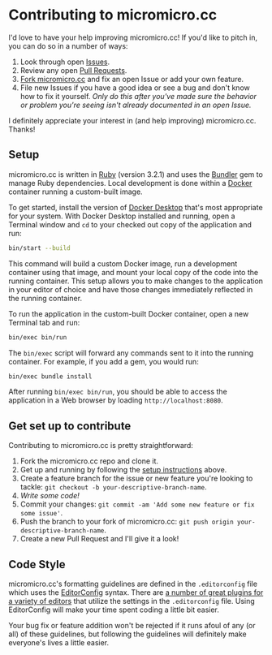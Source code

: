 # Contributing to micromicro.cc

I'd love to have your help improving micromicro.cc! If you'd like to pitch in, you can do so in a number of ways:

1. Look through open [Issues](https://github.com/jgarber623/micromicro.cc/issues).
1. Review any open [Pull Requests](https://github.com/jgarber623/micromicro.cc/pulls).
1. [Fork micromicro.cc](#get-set-up-to-contribute) and fix an open Issue or add your own feature.
1. File new Issues if you have a good idea or see a bug and don't know how to fix it yourself. _Only do this after you've made sure the behavior or problem you're seeing isn't already documented in an open Issue._

I definitely appreciate your interest in (and help improving) micromicro.cc. Thanks!

## Setup

micromicro.cc is written in [Ruby](https://www.ruby-lang.org) (version 3.2.1) and uses the [Bundler](https://bundler.io) gem to manage Ruby dependencies. Local development is done within a [Docker](https://docker.com) container running a custom-built image.

To get started, install the version of [Docker Desktop](https://www.docker.com/products/docker-desktop/) that's most appropriate for your system. With Docker Desktop installed and running, open a Terminal window and `cd` to your checked out copy of the application and run:

```sh
bin/start --build
```

This command will build a custom Docker image, run a development container using that image, and mount your local copy of the code into the running container. This setup allows you to make changes to the application in your editor of choice and have those changes immediately reflected in the running container.

To run the application in the custom-built Docker container, open a new Terminal tab and run:

```sh
bin/exec bin/run
```

The `bin/exec` script will forward any commands sent to it into the running container. For example, if you add a gem, you would run:

```sh
bin/exec bundle install
```

After running `bin/exec bin/run`, you should be able to access the application in a Web browser by loading `http://localhost:8080`.

## Get set up to contribute

Contributing to micromicro.cc is pretty straightforward:

1. Fork the micromicro.cc repo and clone it.
1. Get up and running by following the [setup instructions](#setup) above.
1. Create a feature branch for the issue or new feature you're looking to tackle: `git checkout -b your-descriptive-branch-name`.
1. _Write some code!_
1. Commit your changes: `git commit -am 'Add some new feature or fix some issue'`.
1. Push the branch to your fork of micromicro.cc: `git push origin your-descriptive-branch-name`.
1. Create a new Pull Request and I'll give it a look!

## Code Style

micromicro.cc's formatting guidelines are defined in the `.editorconfig` file which uses the [EditorConfig](https://editorconfig.org) syntax. There are [a number of great plugins for a variety of editors](https://editorconfig.org/#download) that utilize the settings in the `.editorconfig` file. Using EditorConfig will make your time spent coding a little bit easier.

Your bug fix or feature addition won't be rejected if it runs afoul of any (or all) of these guidelines, but following the guidelines will definitely make everyone's lives a little easier.
